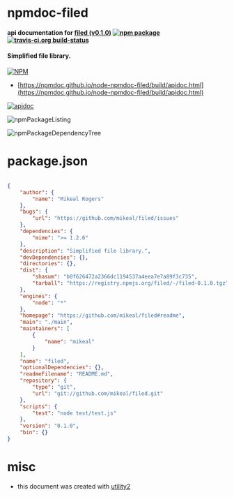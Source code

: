 # npmdoc-filed

#### api documentation for  [filed (v0.1.0)](https://github.com/mikeal/filed#readme)  [![npm package](https://img.shields.io/npm/v/npmdoc-filed.svg?style=flat-square)](https://www.npmjs.org/package/npmdoc-filed) [![travis-ci.org build-status](https://api.travis-ci.org/npmdoc/node-npmdoc-filed.svg)](https://travis-ci.org/npmdoc/node-npmdoc-filed)

#### Simplified file library.

[![NPM](https://nodei.co/npm/filed.png?downloads=true&downloadRank=true&stars=true)](https://www.npmjs.com/package/filed)

- [https://npmdoc.github.io/node-npmdoc-filed/build/apidoc.html](https://npmdoc.github.io/node-npmdoc-filed/build/apidoc.html)

[![apidoc](https://npmdoc.github.io/node-npmdoc-filed/build/screenCapture.buildCi.browser.%252Ftmp%252Fbuild%252Fapidoc.html.png)](https://npmdoc.github.io/node-npmdoc-filed/build/apidoc.html)

![npmPackageListing](https://npmdoc.github.io/node-npmdoc-filed/build/screenCapture.npmPackageListing.svg)

![npmPackageDependencyTree](https://npmdoc.github.io/node-npmdoc-filed/build/screenCapture.npmPackageDependencyTree.svg)



# package.json

```json

{
    "author": {
        "name": "Mikeal Rogers"
    },
    "bugs": {
        "url": "https://github.com/mikeal/filed/issues"
    },
    "dependencies": {
        "mime": ">= 1.2.6"
    },
    "description": "Simplified file library.",
    "devDependencies": {},
    "directories": {},
    "dist": {
        "shasum": "b0f626472a2366dc1194537a4eea7e7a89f3c735",
        "tarball": "https://registry.npmjs.org/filed/-/filed-0.1.0.tgz"
    },
    "engines": {
        "node": "*"
    },
    "homepage": "https://github.com/mikeal/filed#readme",
    "main": "./main",
    "maintainers": [
        {
            "name": "mikeal"
        }
    ],
    "name": "filed",
    "optionalDependencies": {},
    "readmeFilename": "README.md",
    "repository": {
        "type": "git",
        "url": "git://github.com/mikeal/filed.git"
    },
    "scripts": {
        "test": "node test/test.js"
    },
    "version": "0.1.0",
    "bin": {}
}
```



# misc
- this document was created with [utility2](https://github.com/kaizhu256/node-utility2)
